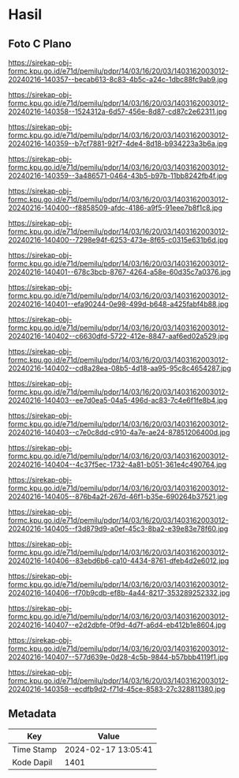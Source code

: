 # Hasil

## Foto C Plano

https://sirekap-obj-formc.kpu.go.id/e71d/pemilu/pdpr/14/03/16/20/03/1403162003012-20240216-140357--becab613-8c83-4b5c-a24c-1dbc88fc9ab9.jpg

https://sirekap-obj-formc.kpu.go.id/e71d/pemilu/pdpr/14/03/16/20/03/1403162003012-20240216-140358--1524312a-6d57-456e-8d87-cd87c2e62311.jpg

https://sirekap-obj-formc.kpu.go.id/e71d/pemilu/pdpr/14/03/16/20/03/1403162003012-20240216-140359--b7cf7881-92f7-4de4-8d18-b934223a3b6a.jpg

https://sirekap-obj-formc.kpu.go.id/e71d/pemilu/pdpr/14/03/16/20/03/1403162003012-20240216-140359--3a486571-0464-43b5-b97b-11bb8242fb4f.jpg

https://sirekap-obj-formc.kpu.go.id/e71d/pemilu/pdpr/14/03/16/20/03/1403162003012-20240216-140400--f8858509-afdc-4186-a9f5-91eee7b8f1c8.jpg

https://sirekap-obj-formc.kpu.go.id/e71d/pemilu/pdpr/14/03/16/20/03/1403162003012-20240216-140400--7298e94f-6253-473e-8f65-c0315e631b6d.jpg

https://sirekap-obj-formc.kpu.go.id/e71d/pemilu/pdpr/14/03/16/20/03/1403162003012-20240216-140401--678c3bcb-8767-4264-a58e-60d35c7a0376.jpg

https://sirekap-obj-formc.kpu.go.id/e71d/pemilu/pdpr/14/03/16/20/03/1403162003012-20240216-140401--efa90244-0e98-499d-b648-a425fabf4b88.jpg

https://sirekap-obj-formc.kpu.go.id/e71d/pemilu/pdpr/14/03/16/20/03/1403162003012-20240216-140402--c6630dfd-5722-412e-8847-aaf6ed02a529.jpg

https://sirekap-obj-formc.kpu.go.id/e71d/pemilu/pdpr/14/03/16/20/03/1403162003012-20240216-140402--cd8a28ea-08b5-4d18-aa95-95c8c4654287.jpg

https://sirekap-obj-formc.kpu.go.id/e71d/pemilu/pdpr/14/03/16/20/03/1403162003012-20240216-140403--ee7d0ea5-04a5-496d-ac83-7c4e6f1fe8b4.jpg

https://sirekap-obj-formc.kpu.go.id/e71d/pemilu/pdpr/14/03/16/20/03/1403162003012-20240216-140403--c7e0c8dd-c910-4a7e-ae24-87851206400d.jpg

https://sirekap-obj-formc.kpu.go.id/e71d/pemilu/pdpr/14/03/16/20/03/1403162003012-20240216-140404--4c37f5ec-1732-4a81-b051-361e4c490764.jpg

https://sirekap-obj-formc.kpu.go.id/e71d/pemilu/pdpr/14/03/16/20/03/1403162003012-20240216-140405--876b4a2f-267d-46f1-b35e-690264b37521.jpg

https://sirekap-obj-formc.kpu.go.id/e71d/pemilu/pdpr/14/03/16/20/03/1403162003012-20240216-140405--f3d879d9-a0ef-45c3-8ba2-e39e83e78f60.jpg

https://sirekap-obj-formc.kpu.go.id/e71d/pemilu/pdpr/14/03/16/20/03/1403162003012-20240216-140406--83ebd6b6-ca10-4434-8761-dfeb4d2e6012.jpg

https://sirekap-obj-formc.kpu.go.id/e71d/pemilu/pdpr/14/03/16/20/03/1403162003012-20240216-140406--f70b9cdb-ef8b-4a44-8217-353289252332.jpg

https://sirekap-obj-formc.kpu.go.id/e71d/pemilu/pdpr/14/03/16/20/03/1403162003012-20240216-140407--e2d2dbfe-0f9d-4d7f-a6d4-eb412b1e8604.jpg

https://sirekap-obj-formc.kpu.go.id/e71d/pemilu/pdpr/14/03/16/20/03/1403162003012-20240216-140407--577d639e-0d28-4c5b-9844-b57bbb4119f1.jpg

https://sirekap-obj-formc.kpu.go.id/e71d/pemilu/pdpr/14/03/16/20/03/1403162003012-20240216-140358--ecdfb9d2-f71d-45ce-8583-27c328811380.jpg


## Metadata

| Key        | Value               |
| ---------- | ------------------- |
| Time Stamp | 2024-02-17 13:05:41 |
| Kode Dapil | 1401                |



